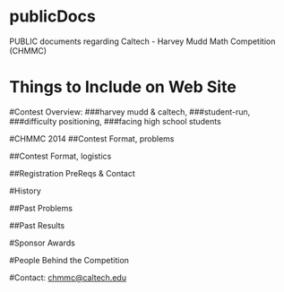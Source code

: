 publicDocs
==========

PUBLIC documents regarding Caltech - Harvey Mudd Math Competition (CHMMC)

Things to Include on Web Site
=============================

#Contest Overview: 
###harvey mudd & caltech, 
###student-run, 
###difficulty positioning,
###facing high school students

#CHMMC 2014
##Contest Format, problems

##Contest Format, logistics

##Registration PreReqs & Contact

#History

##Past Problems

##Past Results

#Sponsor Awards

#People Behind the Competition

#Contact: chmmc@caltech.edu
